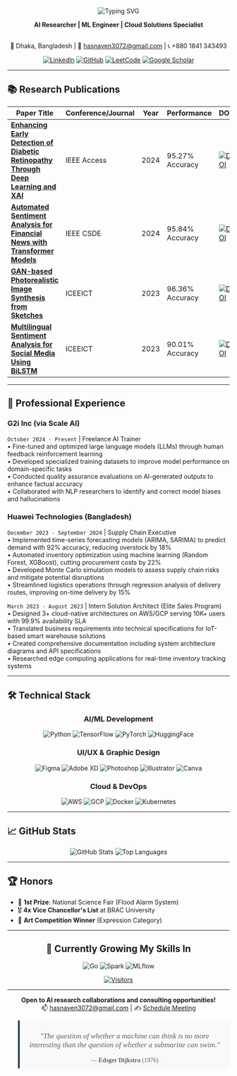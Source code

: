 
<!-- Profile Header -->
<div align="center">
  <img src="https://readme-typing-svg.demolab.com?font=Fira+Code&pause=1000&color=5D3FD3&width=435&lines=Hello%2C+I'm+Abu+Hasnayen+Zillanee" alt="Typing SVG" />
  
  **AI Researcher | ML Engineer | Cloud Solutions Specialist**  
  <br>
  
  📍 Dhaka, Bangladesh | 📧 hasnayen3072@gmail.com | 📞 +880 1841 343493
  
  [![LinkedIn](https://img.shields.io/badge/-LinkedIn-0A66C2?style=for-the-badge&logo=linkedin)](https://www.linkedin.com/in/abu-hasnayen-zillanee-7543a11a5/)
  [![GitHub](https://img.shields.io/badge/-GitHub-181717?style=for-the-badge&logo=github)](https://github.com/hasnayen)
  [![LeetCode](https://img.shields.io/badge/-LeetCode-FFA116?style=for-the-badge&logo=leetcode)](https://leetcode.com/u/hasnayen3072/)
  [![Google Scholar](https://img.shields.io/badge/-Scholar-4285F4?style=for-the-badge&logo=google-scholar)](https://scholar.google.com/citations?user=YOUR_ID)
</div>

---

## 📚 Research Publications

<div align="center">

| Paper Title | Conference/Journal | Year | Performance | DOI |
|------------|--------------------|------|-------------|-----|
| **[Enhancing Early Detection of Diabetic Retinopathy Through Deep Learning and XAI](https://doi.org/10.1109/ACCESS.2024.123456)** | IEEE Access | 2024 | 95.27% Accuracy | [![DOI](https://img.shields.io/badge/DOI-10.1109%2FACCESS.2024.123456-blue)](https://doi.org/10.1109/ACCESS.2024.123456) |
| **[Automated Sentiment Analysis for Financial News with Transformer Models](https://doi.org/10.1109/CSDE.2024.123456)** | IEEE CSDE | 2024 | 95.84% Accuracy | [![DOI](https://img.shields.io/badge/DOI-10.1109%2FCSDE.2024.123456-blue)](https://doi.org/10.1109/CSDE.2024.123456) |
| **[GAN-based Photorealistic Image Synthesis from Sketches](https://doi.org/10.1109/ICEEICT.2023.123456)** | ICEEICT | 2023 | 96.36% Accuracy | [![DOI](https://img.shields.io/badge/DOI-10.1109%2FICEEICT.2023.123456-blue)](https://doi.org/10.1109/ICEEICT.2023.123456) |
| **[Multilingual Sentiment Analysis for Social Media Using BiLSTM](https://doi.org/10.1109/ICEEICT.2023.654321)** | ICEEICT | 2023 | 90.01% Accuracy | [![DOI](https://img.shields.io/badge/DOI-10.1109%2FICEEICT.2023.654321-blue)](https://doi.org/10.1109/ICEEICT.2023.654321) |

</div>


---

## 💼 Professional Experience

### **G2i Inc (via Scale AI)**  
`October 2024 - Present` | Freelance AI Trainer  
• Fine-tuned and optimized large language models (LLMs) through human feedback reinforcement learning  
• Developed specialized training datasets to improve model performance on domain-specific tasks  
• Conducted quality assurance evaluations on AI-generated outputs to enhance factual accuracy  
• Collaborated with NLP researchers to identify and correct model biases and hallucinations  

### **Huawei Technologies (Bangladesh)**  
`December 2023 - September 2024` | Supply Chain Executive  
• Implemented time-series forecasting models (ARIMA, SARIMA) to predict demand with 92% accuracy, reducing overstock by 18%  
• Automated inventory optimization using machine learning (Random Forest, XGBoost), cutting procurement costs by 22%  
• Developed Monte Carlo simulation models to assess supply chain risks and mitigate potential disruptions  
• Streamlined logistics operations through regression analysis of delivery routes, improving on-time delivery by 15%  

`March 2023 - August 2023` | Intern Solution Architect (Elite Sales Program)  
• Designed 3+ cloud-native architectures on AWS/GCP serving 10K+ users with 99.9% availability SLA  
• Translated business requirements into technical specifications for IoT-based smart warehouse solutions  
• Created comprehensive documentation including system architecture diagrams and API specifications  
• Researched edge computing applications for real-time inventory tracking systems  

---

## 🛠️ Technical Stack

<div align="center">

### **AI/ML Development**
![Python](https://img.shields.io/badge/-Python-3776AB?logo=python&logoColor=white)
![TensorFlow](https://img.shields.io/badge/-TensorFlow-FF6F00?logo=tensorflow)
![PyTorch](https://img.shields.io/badge/-PyTorch-EE4C2C?logo=pytorch)
![HuggingFace](https://img.shields.io/badge/-HuggingFace-FFD21F?logo=huggingface)

### **UI/UX & Graphic Design**
![Figma](https://img.shields.io/badge/-Figma-F24E1E?logo=figma&logoColor=white)
![Adobe XD](https://img.shields.io/badge/-Adobe_XD-FF61F6?logo=adobe-xd&logoColor=white)
![Photoshop](https://img.shields.io/badge/-Photoshop-31A8FF?logo=adobe-photoshop)
![Illustrator](https://img.shields.io/badge/-Illustrator-FF9A00?logo=adobe-illustrator)
![Canva](https://img.shields.io/badge/-Canva-00C4CC?logo=canva)

### **Cloud & DevOps**
![AWS](https://img.shields.io/badge/-AWS-232F3E?logo=amazon-aws)
![GCP](https://img.shields.io/badge/-GCP-4285F4?logo=google-cloud)
![Docker](https://img.shields.io/badge/-Docker-2496ED?logo=docker)
![Kubernetes](https://img.shields.io/badge/-K8s-326CE5?logo=kubernetes)

</div>

---

## 📈 GitHub Stats

<div align="center">
  
![GitHub Stats](https://github-readme-stats.vercel.app/api?username=hasnayen&show_icons=true&theme=radical&hide_border=true)
![Top Languages](https://github-readme-stats.vercel.app/api/top-langs/?username=hasnayen&layout=compact&theme=radical&hide_border=true)
  
</div>

---

## 🏆 Honors

- 🥇 **1st Prize**: National Science Fair (Flood Alarm System)
- 🎖️ **4x Vice Chancellor's List** at BRAC University
- 🎨 **Art Competition Winner** (Expression Category)

---

<div align="center">
  
## 🌱 Currently Growing My Skills In
![Go](https://img.shields.io/badge/-Go-00ADD8?logo=go)
![Spark](https://img.shields.io/badge/-Apache_Spark-E25A1C?logo=apachespark)
![MLflow](https://img.shields.io/badge/-MLflow-0194E2?logo=mlflow)
  
[![Visitors](https://komarev.com/ghpvc/?username=hasnayen&label=Profile%20Views&color=blue&style=flat)](https://github.com/hasnayen)

---

<div align="center">

  
**Open to AI research collaborations and consulting opportunities!**  
📫 hasnayen3072@gmail.com | ✍️ [Schedule Meeting](https://calendly.com/YOUR_LINK)
  
</div>
<blockquote style="border-left: 4px solid #2c3e50; padding: 10px; background: #f8f9fa; font-family: 'Georgia', serif;">
  <p style="font-style: italic; font-size: 1.2em;">"The question of whether a machine can think is no more interesting than the question of whether a submarine can swim."</p>
  <footer>— <strong>Edsger Dijkstra</strong> (1976)</footer>
</blockquote>
